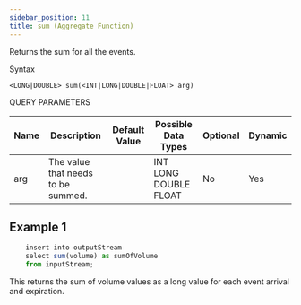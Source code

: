```yaml
---
sidebar_position: 11
title: sum (Aggregate Function)
---
```


Returns the sum for all the events.

Syntax

    <LONG|DOUBLE> sum(<INT|LONG|DOUBLE|FLOAT> arg)

QUERY PARAMETERS

| Name | Description                        | Default Value | Possible Data Types   | Optional | Dynamic |
|------|------------------------------------|---------------|-----------------------|----------|---------|
| arg  | The value that needs to be summed. |               | INT LONG DOUBLE FLOAT | No       | Yes     |

## Example 1

```js
    insert into outputStream
    select sum(volume) as sumOfVolume
    from inputStream;
```

This returns the sum of volume values as a long value for each event arrival and expiration.